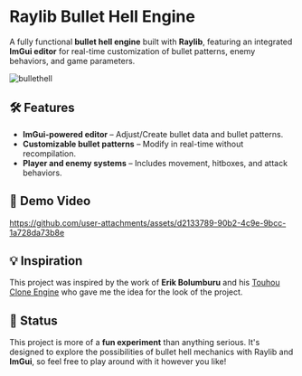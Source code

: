 # Raylib Bullet Hell Engine  

A fully functional **bullet hell engine** built with **Raylib**, featuring an integrated **ImGui editor** for real-time customization of bullet patterns, enemy behaviors, and game parameters.  

![bullethell](https://github.com/user-attachments/assets/f85407b5-d61b-43fd-b165-421f19048ed6)

## 🛠️ Features  

- **ImGui-powered editor** – Adjust/Create bullet data and bullet patterns.  
- **Customizable bullet patterns** – Modify in real-time without recompilation.  
- **Player and enemy systems** – Includes movement, hitboxes, and attack behaviors.
  
## 🎥 Demo Video

https://github.com/user-attachments/assets/d2133789-90b2-4c9e-9bcc-1a728da73b8e


## 💡 Inspiration  

This project was inspired by the work of **Erik Bolumburu** and his [Touhou Clone Engine](https://github.com/erikbolumburu11/Touhou-Clone-Engine) who gave me the idea for the look of the project.

## 📌 Status  

This project is more of a **fun experiment** than anything serious. It's designed to explore the possibilities of bullet hell mechanics with Raylib and **ImGui**, so feel free to play around with it however you like!
